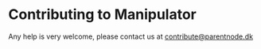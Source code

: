 # Contributing to Manipulator

Any help is very welcome, please contact us at [contribute@parentnode.dk](mailto:contribute@parentnode.dk)